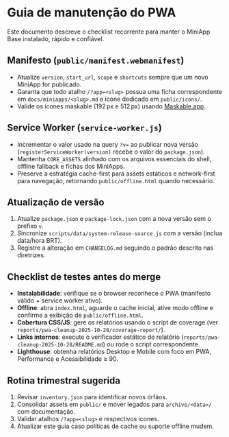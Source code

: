# Guia de manutenção do PWA

Este documento descreve o checklist recorrente para manter o MiniApp Base instalado, rápido e confiável.

## Manifesto (`public/manifest.webmanifest`)

- Atualize `version`, `start_url`, `scope` e `shortcuts` sempre que um novo MiniApp for publicado.
- Garanta que todo atalho `/?app=<slug>` possua uma ficha correspondente em `docs/miniapps/<slug>.md` e ícone dedicado em `public/icons/`.
- Valide os ícones maskable (192 px e 512 px) usando [Maskable.app](https://maskable.app/editor).

## Service Worker (`service-worker.js`)

- Incrementar o valor usado na query `?v=` ao publicar nova versão (`registerServiceWorker(version)` recebe o valor do `package.json`).
- Mantenha `CORE_ASSETS` alinhado com os arquivos essenciais do shell, offline fallback e fichas dos MiniApps.
- Preserve a estratégia cache-first para assets estáticos e network-first para navegação, retornando `public/offline.html` quando necessário.

## Atualização de versão

1. Atualize `package.json` e `package-lock.json` com a nova versão sem o prefixo `v`.
2. Sincronize `scripts/data/system-release-source.js` com a versão (inclua data/hora BRT).
3. Registre a alteração em `CHANGELOG.md` seguindo o padrão descrito nas diretrizes.

## Checklist de testes antes do merge

- **Instalabilidade**: verifique se o browser reconhece o PWA (manifesto válido + service worker ativo).
- **Offline**: abra `index.html`, aguarde o cache inicial, ative modo offline e confirme a exibição de `public/offline.html`.
- **Cobertura CSS/JS**: gere os relatórios usando o script de coverage (ver `reports/pwa-cleanup-2025-10-28/coverage-report/`).
- **Links internos**: execute o verificador estático do relatório (`reports/pwa-cleanup-2025-10-28/README.md`) ou rode o script correspondente.
- **Lighthouse**: obtenha relatórios Desktop e Mobile com foco em PWA, Performance e Acessibilidade ≥ 90.

## Rotina trimestral sugerida

1. Revisar `inventory.json` para identificar novos órfãos.
2. Consolidar assets em `public/` e mover legados para `archive/<data>/` com documentação.
3. Validar atalhos `/?app=<slug>` e respectivos ícones.
4. Atualizar este guia caso políticas de cache ou suporte offline mudem.
